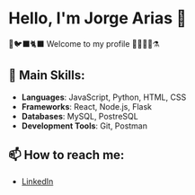 # Hello, I'm Jorge Arias 👋 

👻🐦‍⬛🐈‍⬛ Welcome to my profile 🧙🏽‍♂️🔮⚗️
## 🚀 Main Skills:
- **Languages**: JavaScript, Python, HTML, CSS
- **Frameworks**: React, Node.js, Flask
- **Databases**: MySQL, PostreSQL
- **Development Tools**: Git, Postman

 <!-- ## 🌱 Currently Learning:
- [Technologies or tools you're currently learning]

## 💼 Highlighted Projects:
- [Project Name]: [Brief description] - [Link to repo]
- [Another Highlighted Project]: [Brief description] - [Link to repo] -->

## 📫 How to reach me:
- [LinkedIn](https://www.linkedin.com/in/jorge-arias-266260262/)

